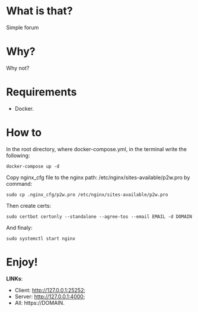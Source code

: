 # What is that?
Simple forum
# Why?
Why not?
# Requirements
- Docker.
# How to
In the root directory, where docker-compose.yml, in the terminal write the following:<br />
```console
docker-compose up -d
```
Copy nginx_cfg file to the nginx path: /etc/nginx/sites-available/p2w.pro by command:<br />
```console
sudo cp .nginx_cfg/p2w.pro /etc/nginx/sites-available/p2w.pro
```
Then create certs:
```console
sudo certbot certonly --standalone --agree-tos --email EMAIL -d DOMAIN
```
And finaly:
```console
sudo systemctl start nginx
```
# Enjoy!
**LINKs**:
- Client: http://127.0.0.1:25252;
- Server: http://127.0.0.1:4000;
- All: https://DOMAIN.
